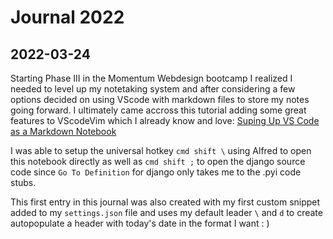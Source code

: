 # Journal 2022



## 2022-03-24

Starting Phase III in the Momentum Webdesign bootcamp I realized I needed to level up my notetaking system and after considering a few options decided on using VScode with markdown files to store my notes going forward. I ultimately came accross this tutorial adding some great features to VScodeVim which I already know and love: [Suping Up VS Code as a Markdown Notebook](https://kortina.nyc/essays/suping-up-vs-code-as-a-markdown-notebook/)

I was able to setup the universal hotkey `cmd shift \` using Alfred to open this notebook directly as well as `cmd shift ;` to open the django source code since `Go To Definition` for django only takes me to the .pyi code stubs.

This first entry in this journal was also created with my first custom snippet added to my `settings.json` file and uses my default leader `\` and `d` to create autopopulate a header with today's date in the format I want : )





